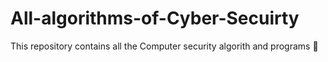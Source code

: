 # All-algorithms-of-Cyber-Secuirty
This repository contains all the Computer security algorith and programs 🤯
